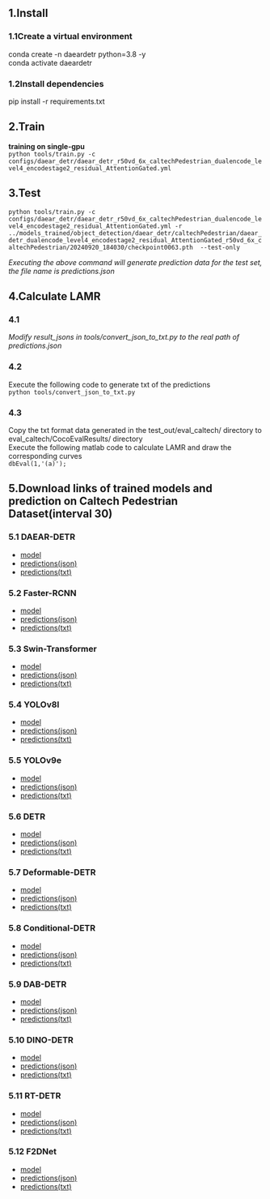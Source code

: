 ## 1.Install
### 1.1Create a virtual environment
conda create -n daeardetr python=3.8 -y  
conda activate daeardetr
### 1.2Install dependencies
pip install -r requirements.txt

## 2.Train
__training on single-gpu__  
`python tools/train.py -c configs/daear_detr/daear_detr_r50vd_6x_caltechPedestrian_dualencode_level4_encodestage2_residual_AttentionGated.yml`

## 3.Test
`python tools/train.py -c configs/daear_detr/daear_detr_r50vd_6x_caltechPedestrian_dualencode_level4_encodestage2_residual_AttentionGated.yml -r ../models_trained/object_detection/daear_detr/caltechPedestrian/daear_detr_dualencode_level4_encodestage2_residual_AttentionGated_r50vd_6x_caltechPedestrian/20240920_184030/checkpoint0063.pth  --test-only`

_Executing the above command will generate prediction data for the test set, the file name is predictions.json_

## 4.Calculate LAMR
### 4.1  
_Modify result_jsons in tools/convert_json_to_txt.py to the real path of predictions.json_
### 4.2  
Execute the following code to generate txt of the predictions  
`python tools/convert_json_to_txt.py`
### 4.3  
Copy the txt format data generated in the test_out/eval_caltech/ directory to eval_caltech/CocoEvalResults/ directory  
Execute the following matlab code to calculate LAMR and draw the corresponding curves  
`dbEval(1,'(a)'); `

## 5.Download links of  trained models and prediction  on Caltech Pedestrian Dataset(interval 30)
### 5.1 DAEAR-DETR  
- [model](https://drive.google.com/file/d/14uq3xefOhYFStYO0Hsni7xQoZ-G31S8-/view?usp=sharing)  
- [predictions(json)](https://drive.google.com/file/d/1thE7GqkTH1whf703Qcc5rMbpMpWEgrvK/view?usp=drive_link)  
- [predictions(txt)](https://drive.google.com/drive/folders/1xBex_cNNrLJxWXeZ2sPLhdLD9Yjk3NrR?usp=sharing)

### 5.2 Faster-RCNN
- [model](https://drive.google.com/file/d/1TZa6n8PwRCl-vKxvCB5UQ_5KtonbziFc/view?usp=drive_link)  
- [predictions(json)](https://drive.google.com/file/d/1OFh6Uovl67lwbdD-HObbNsKx5x2OKOXB/view?usp=drive_link)  
- [predictions(txt)](https://drive.google.com/drive/folders/1EUHpg5HvmO3_t1_ePnpn_Xh_Qx2esSmI?usp=sharing)

### 5.3 Swin-Transformer
- [model](https://drive.google.com/file/d/1F__reJ77RgZG-nNBTLo4A-BFB0iWL6g2/view?usp=drive_link)  
- [predictions(json)](https://drive.google.com/file/d/1FEW7It-ovNQhuhTNoP6uVGQFAcoBNBMw/view?usp=drive_link)  
- [predictions(txt)](https://drive.google.com/drive/folders/1oMAeLh33Uq8GhfamzOE74zDuz-A33u5u?usp=drive_link)

### 5.4 YOLOv8l
- [model](https://drive.google.com/file/d/17pFkqSNMrkcq6tBterEs3ERYrzcLrw9y/view?usp=drive_link)  
- [predictions(json)](https://drive.google.com/file/d/1x80v5vnpkI3VZoYOejoBRJtFWzcjqiMC/view?usp=drive_link)  
- [predictions(txt)](https://drive.google.com/drive/folders/1N8MHdpGDx6G-umlNhidyRhKZylibBD2Z?usp=drive_link)

### 5.5 YOLOv9e
- [model](https://drive.google.com/file/d/1NixthCPC-fGP49b1MIqWDIxuCN7aghBa/view?usp=drive_link)  
- [predictions(json)](https://drive.google.com/file/d/1oRH9q0ChlOn9dDiuw2og915za11Dy4Sd/view?usp=drive_link)  
- [predictions(txt)](https://drive.google.com/drive/folders/12z-jld4mJqxEUirjZ28EV9KUBnFtV44I?usp=drive_link)

### 5.6 DETR
- [model](https://drive.google.com/file/d/1C-FlDye77Ls4QrGM-b5bJpvVJr_VkkV-/view?usp=drive_link)  
- [predictions(json)](https://drive.google.com/file/d/1y1gQdNi87HGZIBZ2tceY5lgQXd_NV28p/view?usp=drive_link)  
- [predictions(txt)](https://drive.google.com/drive/folders/11sxx2nmjkHichUHrET8Ul-7Rgr6TyBMy?usp=drive_link)

### 5.7 Deformable-DETR
- [model](https://drive.google.com/file/d/1FITK7HNKJmNCk0VBUyGpJW_Wk5j0g95i/view?usp=drive_link)  
- [predictions(json)](https://drive.google.com/file/d/1zqyPed8Xl5_qmhxODsJWLvNEXBJRDUI9/view?usp=drive_link)  
- [predictions(txt)](https://drive.google.com/drive/folders/1dVxeSCItIUQverQo3tjY6honfAajHMpJ?usp=drive_link)

### 5.8 Conditional-DETR
- [model](https://drive.google.com/file/d/1nlxDYCYTYtickpgzR25oQ_i381OFQcey/view?usp=drive_link)  
- [predictions(json)](https://drive.google.com/file/d/1KxM3_crED8_FsCtBfVIU0GTnnv6fXA5s/view?usp=drive_link)  
- [predictions(txt)](https://drive.google.com/drive/folders/136jd7iVMfINEjW_adVvyMNUdYKLRsWi0?usp=drive_link)

### 5.9 DAB-DETR
- [model](https://drive.google.com/file/d/12OFMCoaiJ1HO3lM1faFL4LdU15DShjO_/view?usp=drive_link)  
- [predictions(json)](https://drive.google.com/file/d/1pYBHuoPZz-_mj5hUIO4bd59IqvenIo5q/view?usp=drive_link)  
- [predictions(txt)](https://drive.google.com/drive/folders/1npthg61vjSyG8DBOheBznH-PvvdCXxgO?usp=drive_link)

### 5.10 DINO-DETR
- [model](https://drive.google.com/file/d/14WSFPHTsApAhq5ZOf7zTEdWinRwlz67v/view?usp=drive_link)  
- [predictions(json)](https://drive.google.com/file/d/1CyyicIdlm33TR86tVvJZP-gfLGRU5s6C/view?usp=drive_link)  
- [predictions(txt)](https://drive.google.com/drive/folders/1peDKsPFuZXqmykfGog0kcmyUGR0W-T1v?usp=drive_link)

### 5.11 RT-DETR
- [model](https://drive.google.com/file/d/1edjoLoPpZasucKphOtR2lD4MWS0BX5Ok/view?usp=drive_link)  
- [predictions(json)](https://drive.google.com/file/d/1MnaKxrU3-eLxeEl4yYsl-R2mh03iEfT8/view?usp=drive_link)  
- [predictions(txt)](https://drive.google.com/drive/folders/1u_2VPbLf-CIbPxYQB_RZNAwTz6YIFrck?usp=drive_link)

### 5.12 F2DNet
- [model](https://drive.google.com/file/d/1MqvUcsq6GiUkjRx43tO2KX7JfETKAhqQ/view?usp=drive_link)  
- [predictions(json)](https://drive.google.com/file/d/1HiZgdMvsxAXCokWcJyxuOxkw1tmC9zR0/view?usp=drive_link)  
- [predictions(txt)](https://drive.google.com/drive/folders/1mJA4L5nKVySZmgpV5NjG61DX0udenueE?usp=drive_link)
